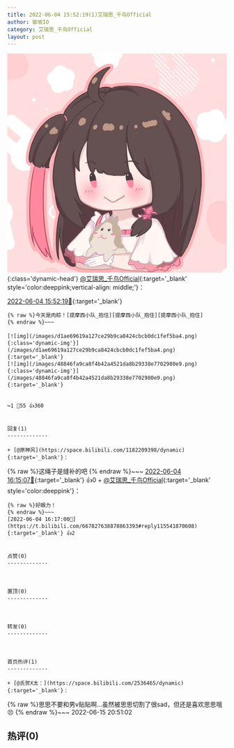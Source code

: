 ```yaml
---
title: 2022-06-04 15:52:19(1)艾瑞思_千鸟Official
author: 御坂IO
category: 艾瑞思_千鸟Official
layout: post
---
```


![img](/images/7e08840c56f251de28bdf766b647bd5fe9a5d50a.jpg){:class='dynamic-head'}
[@艾瑞思_千鸟Official](https://space.bilibili.com/1090010845/dynamic){:target='_blank' style='color:deeppink;vertical-align: middle;'}：

[2022-06-04 15:52:19🔗](https://t.bilibili.com/667827638878863393){:target='_blank'}

~~~
{% raw %}今天是肉粽！[提摩西小队_抱住][提摩西小队_抱住][提摩西小队_抱住]
{% endraw %}~~~

[![img](/images/d1ae69619a127ce29b9ca8424cbcb0dc1fef5ba4.png){:class='dynamic-img'}](/images/d1ae69619a127ce29b9ca8424cbcb0dc1fef5ba4.png){:target='_blank'}
[![img](/images/48846fa9ca8f4b42a4521da8b29338e7702980e9.png){:class='dynamic-img'}](/images/48846fa9ca8f4b42a4521da8b29338e7702980e9.png){:target='_blank'}


↪️1 💬55 👍360


回复(1)
-------------

+ [@原神风](https://space.bilibili.com/1182209398/dynamic){:target='_blank'}：
~~~
{% raw %}这绳子是缝补的吧
{% endraw %}~~~
[2022-06-04 16:15:07🔗](https://t.bilibili.com/667827638878863393#reply115541583344){:target='_blank'} 👍0
    + [@艾瑞思_千鸟Official](https://space.bilibili.com/1090010845/dynamic){:target='_blank' style='color:deeppink'}：
~~~
{% raw %}好眼力！
{% endraw %}~~~
[2022-06-04 16:17:00🔗](https://t.bilibili.com/667827638878863393#reply115541870608){:target='_blank'} 👍2


点赞(0)
-------------



置顶(0)
-------------



转发(0)
-------------



首页热评(1)
-------------

+ [@氏贺X太：](https://space.bilibili.com/2536465/dynamic){:target='_blank'}：
~~~
{% raw %}思思不要和男v贴贴啊…虽然被思思切割了很sad，但还是喜欢思思哦😣
{% endraw %}~~~
2022-06-15 20:51:02


热评(0)
-------------



